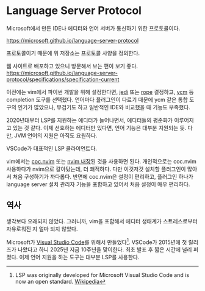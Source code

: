 # Language Server Protocol

Microsoft에서 만든 IDE나 에디터와 언어 서버가 통신하기 위한 프로토콜이다.

https://microsoft.github.io/language-server-protocol

프로토콜이기 때문에 위 저장소는 프로토콜 사양을 정의한다.

웹 사이트로 배포하고 있으니 방문해서 보는 편이 보기 좋다.\
https://microsoft.github.io/language-server-protocol/specifications/specification-current

이전에는 vim에서 파이썬 개발을 위해 설정한다면,
[jedi](https://github.com/davidhalter/jedi) 또는 [rope](https://github.com/python-rope/rope) 결정하고,
[ycm](https://github.com/ycm-core/YouCompleteMe) 등 completion 도구를 선택했다.
언어마다 플러그인이 다르기 때문에 ycm 같은 통합 도구의 인기가 많았으나, 무겁기도 하고 일반적인 IDE와 비교했을 때 기능도 부족했다.

2020년대부터 LSP를 지원하는 에디터가 늘어나면서, 에디터들의 평준화가 이루어지고 있는 것 같다.
이제 선호하는 에디터만 있다면, 언어 기능은 대부분 지원되는 듯.
다만, JVM 언어의 지원은 아직도 요원하다.

VSCode가 대표적인 LSP 클라이언트다.

vim에서는 [coc.nvim](https://github.com/neoclide/coc.nvim) 또는 [nvim 내장](https://github.com/neovim/nvim-lspconfig)된 것을 사용하면 된다.
개인적으로는 coc.nvim 사용하다가 nvim으로 갈아탔는데, 더 쾌적하다. 다만 이것저것 설치할 플러그인이 많아서 처음 구성하기가 까다롭다. 반면에 coc.nvim은 설정이 편리하고, 플러그인 하나가 language server 설치 관리자 기능을 포함하고 있어서 처음 설정이 매우 편리하다.

## 역사

생각보다 오래되지 않았다.
그러니까, vim을 포함해서 에디터 생태계가 스트레스로부터 자유로워진 지 얼마 되지 않았다.

Microsoft가 [Visual Studio Code](https://code.visualstudio.com/)를 위해서 만들었다[^1].
VSCode가 2015년에 첫 릴리즈가 나왔다고 하니 2025년 지금 10주년을 맞이한다.
최초 발표 후 짧은 시간에 널리 퍼졌다. 이제 언어 지원을 하는 도구는 대부분 LSP를 사용한다.

[^1]: LSP was originally developed for Microsoft Visual Studio Code and is now an open standard. [Wikipedia](https://en.wikipedia.org/wiki/Language_Server_Protocol)
